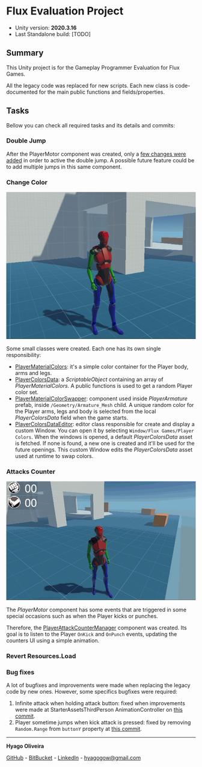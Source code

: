 # Flux Evaluation Project

* Unity version: **2020.3.16**
* Last Standalone build: [TODO]

## Summary

This Unity project is for the Gameplay Programmer Evaluation for Flux Games.

All the legacy code was replaced for new scripts. Each new class is code-documented for the main public functions and fields/properties.

## Tasks

Bellow you can check all required tasks and its details and commits: 

### Double Jump

After the PlayerMotor component was created, only a [few changes were added][1] in order to active the double jump. 
A possible future feature could be to add multiple jumps in this same component.

### Change Color

![Player using random colors](/Images/PlayerRandomColors.png)

Some small classes were created. Each one has its own single responsibility:

* [PlayerMaterialColors][2]: it's a simple color container for the Player body, arms and legs.
* [PlayerColorsData][3]: a *ScriptableObject* containing an array of *PlayerMaterialColors*. A public functions is used to get a random Player color set.
* [PlayerMaterialColorSwapper][4]: component used inside *PlayerArmature* prefab, inside `/Geometry/Armature_Mesh` child. A unique random color for the Player arms, legs and body is selected from the local *PlayerColorsData* field when the game starts.
* [PlayerColorsDataEditor][5]: editor class responsible for create and display a custom Window. You can open it by selecting `Window/Flux Games/Player Colors`. 
When the windows is opened, a default *PlayerColorsData* asset is fetched. If none is found, a new one is created and it'll be used for the future openings.
This custom Window edits the *PlayerColorsData* asset used at runtime to swap colors.

### Attacks Counter

![Player attacks counter](/Images/PlayerAttacksCounter.gif)

The *PlayerMotor* component has some events that are triggered in some special occasions such as when the Player kicks or punches.

Therefore, the [PlayerAttackCounterManager][6] component was created. Its goal is to listen to the Player `OnKick` and `OnPunch` events, updating the counters UI using a simple animation.

### Revert Resources.Load

### Bug fixes

A lot of bugfixes and improvements were made when replacing the legacy code by new ones. However, some specifics bugfixes were required: 

1. Infinite attack when holding attack button: fixed when improvements were made at StarterAssetsThirdPerson AnimationController on [this commit][8].
2. Player sometime jumps when kick attack is pressed: fixed by removing `Random.Range` from `buttonY` property at [this commit][7].

---

**Hyago Oliveira**

[GitHub](https://github.com/HyagoOliveira) -
[BitBucket](https://bitbucket.org/HyagoGow/) -
[LinkedIn](https://www.linkedin.com/in/hyago-oliveira/) -
<hyagogow@gmail.com>

[1]: <https://github.com/HyagoOliveira/FluxEvaluationProject/commit/d98d2713974317bc2df442fbadee2a8645fb1d93>
[2]: <https://github.com/HyagoOliveira/FluxEvaluationProject/commit/a16854238dc894cf5b479ea9986ca85e1b2f9c48>
[3]: <https://github.com/HyagoOliveira/FluxEvaluationProject/commit/fc71567e71489abe92b191e7258e79e8d8c53d7d>
[4]: <https://github.com/HyagoOliveira/FluxEvaluationProject/commit/bc5af1c4d11c7d6bd39c68504a9bf80dc7402bd8>
[5]: <https://github.com/HyagoOliveira/FluxEvaluationProject/commit/07f63ec6d94c29dfb3d452a9f0765e6c1dd53df8>
[6]: <https://github.com/HyagoOliveira/FluxEvaluationProject/commit/de0472bf8deb2637e244893891ddbf50e557477f>
[7]: <https://github.com/HyagoOliveira/FluxEvaluationProject/commit/9001ea6b1284b31f1fb921bd27fbb1dbbb8e1501>
[8]: <https://github.com/HyagoOliveira/FluxEvaluationProject/commit/c64658cd4e76388dd7b81b562c013f478511e4fc>
[9]: <>
